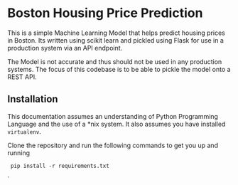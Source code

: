 # Boston Housing Price Prediction 

This is a simple Machine Learning Model that helps predict housing prices in Boston. Its written using scikit learn and pickled using Flask for use in a production system via an API endpoint. 

The Model is not accurate and thus should not be used in any production systems. The focus of this codebase is to be able to pickle the model onto a REST API. 

## Installation 

This documentation assumes an understanding of Python Programming Language and the use of a *nix system. It also assumes you have installed `virtualenv`. 

Clone the repository and run the following commands to get you up and running 

` pip install -r requirements.txt` 

` 